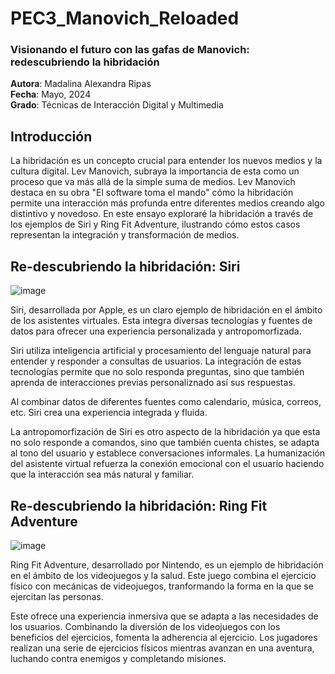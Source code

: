 # PEC3_Manovich_Reloaded
### Visionando el futuro con las gafas de Manovich: redescubriendo la hibridación
  **Autora**: Madalina Alexandra Ripas  
  **Fecha**: Mayo, 2024  
  **Grado**: Técnicas de Interacción Digital y Multimedia  
## Introducción 
La hibridación es un concepto crucial para entender los nuevos medios y la cultura digital. Lev Manovich, subraya la importancia de esta como un proceso que va más allá de la simple suma de medios. Lev Manovich destaca en su obra "El software toma el mando" cómo la hibridación permite una interacción más profunda entre diferentes medios creando algo distintivo y novedoso. En este ensayo exploraré la hibridación a través de los ejemplos de Siri y Ring Fit Adventure, ilustrando cómo estos casos representan la integración y transformación de medios.

## Re-descubriendo la hibridación: Siri

![image](https://github.com/mmripas/PEC3_Manovich_Reloaded/assets/134969181/9ffd8afa-145d-47ee-8bde-6ddb22116bfc)

Siri, desarrollada por Apple, es un claro ejemplo de hibridación en el ámbito de los asistentes virtuales. Esta integra diversas tecnologías y fuentes de datos para ofrecer una experiencia personalizada y antropomorfizada.

Siri utiliza inteligencia artificial y procesamiento del lenguaje natural para entender y responder a consultas de usuarios. La integración de estas tecnologías permite que no solo responda preguntas, sino que también aprenda de interacciones previas personaliznado así sus respuestas.

Al combinar datos de diferentes fuentes como calendario, música, correos, etc. Siri crea una experiencia integrada y fluida.

La antropomorfización de Siri es otro aspecto de la hibridación ya que esta no solo responde a comandos, sino que también cuenta chistes, se adapta al tono del usuario y establece conversaciones informales. La humanización del asistente virtual refuerza la conexión emocional con el usuario haciendo que la interacción sea más natural y familiar.

## Re-descubriendo la hibridación: Ring Fit Adventure

![image](https://github.com/mmripas/PEC3_Manovich_Reloaded/assets/134969181/a3d82741-dcf9-470e-ac1a-46943b4d1006)

Ring Fit Adventure, desarrollado por Nintendo, es un ejemplo de hibridación en el ámbito de los videojuegos y la salud. Este juego combina el ejercicio físico con mecánicas de videojuegos, tranformando la forma en la que se ejercitan las personas.

Este ofrece una experiencia inmersiva que se adapta a las necesidades de los usuarios. Combinando la diversión de los videojuegos con los beneficios del ejercicios, fomenta la adherencia al ejercicio. Los jugadores realizan una serie de ejercicios físicos mientras avanzan en una aventura, luchando contra enemigos y completando misiones.


